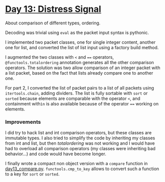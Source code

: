 # [Day 13: Distress Signal](https://adventofcode.com/2022/day/13)

About comparison of different types, ordering.

Decoding was trivial using `eval` as the packet input syntax is pythonic.

I implemented two packet classes, one for single integer content, another one for list, and converted the list of
list input using a factory build method.

I augmented the two classes with `<` and `==` operators, `@functools.totalordering` annotation generates all the other
comparison operators. The solution was two allow comparison of an integer packet with a list packet, based on the fact
that lists already compare one to another one.

For part 2, I converted the list of packet pairs to a list of all packets using `itertools.chain`, adding dividers.
The list is fully sortable with `sort` or `sorted` because elements are comparable with the operator `<`, 
and containment with`ìn` is also available because of the operator `==` working on elements.

### Improvements
I did try to hack list and int comparison operators, but these classes are immutable types. 
I also tried to simplify the code by inheriting my classes from int and list, but then _totalordering_ was not working
and I would have had to overload all comparison operators (my classes were inheriting bad behavior...) and code
would have become longer.

I finally wrote a compact non object version with a `compare` function in [day13_compare.py](). `functools.cmp_to_key` allows to
convert such a function to a key for `sort` or `sorted`.